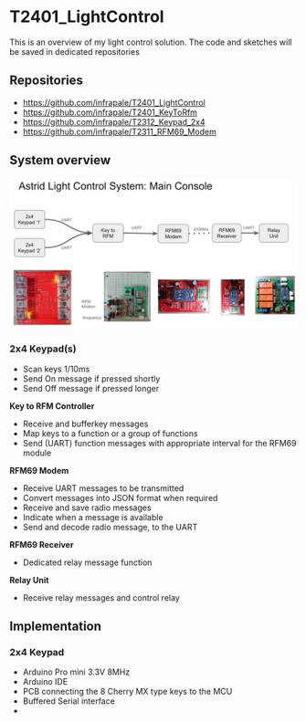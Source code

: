 # T2401_LightControl
This is an overview of my light control solution. The code and sketches will be saved in dedicated repositories
## Repositories
* https://github.com/infrapale/T2401_LightControl
* https://github.com/infrapale/T2401_KeyToRfm
* https://github.com/infrapale/T2312_Keypad_2x4
* https://github.com/infrapale/T2311_RFM69_Modem

## System overview

![overview pic](/images/Overview_1.png)

### 2x4 Keypad(s)
* Scan keys 1/10ms
* Send On message if pressed shortly 
* Send Off message if pressed longer

**Key to RFM Controller**
* Receive and bufferkey messages 
* Map keys to a function or a group of functions
* Send (UART) function messages with appropriate interval for the RFM69 module

**RFM69 Modem**
* Receive UART messages to be transmitted 
* Convert messages into JSON format when required
* Receive and save radio messages 
* Indicate when a message is available
* Send and decode radio message, to the UART

**RFM69 Receiver**
* Dedicated relay message function

**Relay Unit** 
* Receive relay messages and control relay
## Implementation
### 2x4 Keypad
* Arduino Pro mini 3.3V 8MHz
* Arduino IDE
* PCB connecting the 8 Cherry MX type keys to the MCU
* Buffered Serial interface
* 
